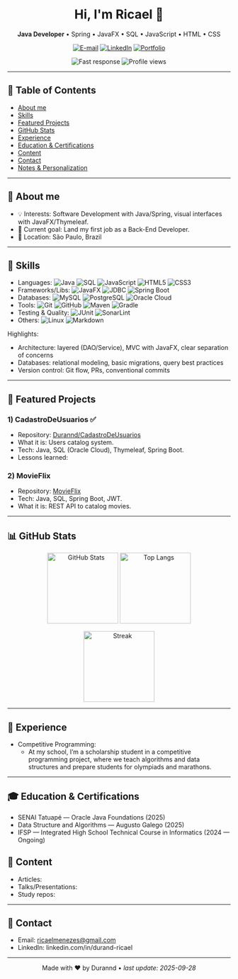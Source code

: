 <!--
🔧 Quick personalization guide:
1) Search for TODO: and replace with your information.
2) Remove sections that don't make sense for you.
3) Update links, colors, and icons in badges (https://shields.io/).
4) Commit this file to the Durannd/Durannd repository to become your GitHub profile.
-->

<!-- Banner or photo (optional). Replace the URL with your own image/art -->


<h1 align="center">Hi, I'm Ricael 👋</h1>

<p align="center">
  <b>Java Developer</b> • Spring • JavaFX • SQL • JavaScript • HTML • CSS
</p>

<p align="center">
  <!-- TODO: Update the links below -->
  <a href="mailto:ricaelmenezes@gmail.com"><img alt="E-mail" src="https://img.shields.io/badge/Email-Send-1d4ed8?style=for-the-badge&logo=gmail&logoColor=white"></a>
  <a href="https://www.linkedin.com/in/durand-ricael/"><img alt="LinkedIn" src="https://img.shields.io/badge/LinkedIn-Connect-0a66c2?style=for-the-badge&logo=linkedin&logoColor=white"></a>
  <a href="https://SEU_PORTFOLIO.com/"><img alt="Portfolio" src="https://img.shields.io/badge/Portfolio-Visit-10b981?style=for-the-badge&logo=firefox&logoColor=white"></a>

<p align="center">
  <img alt="Fast response" src="https://img.shields.io/badge/Response%20time-fast-3b82f6?style=flat-square">
  <img alt="Profile views" src="https://komarev.com/ghpvc/?username=Durannd&label=Views&color=0e75b6&style=flat-square">
</p>

---

## 🧭 Table of Contents
- [About me](#-about-me)
- [Skills](#-skills)
- [Featured Projects](#-featured-projects)
- [GitHub Stats](#-github-stats)
- [Experience](#-experience)
- [Education & Certifications](#-education--certifications)
- [Content](#-content)
- [Contact](#-contact)
- [Notes & Personalization](#-notes--personalization)

---

## 🙋 About me
- 💡 Interests: Software Development with Java/Spring, visual interfaces with JavaFX/Thymeleaf.
- 🚀 Current goal: Land my first job as a Back-End Developer.
- 📍 Location: São Paulo, Brazil

---

## 🧰 Skills
<!-- Tip: adjust to reflect your real stack. Add/remove items. -->
- Languages: ![Java](https://img.shields.io/badge/Java-ED8B00?logo=java&logoColor=white) ![SQL](https://img.shields.io/badge/SQL-025E8C?logo=postgresql&logoColor=white) ![JavaScript](https://img.shields.io/badge/JavaScript-F7DF1E?logo=javascript&logoColor=black) ![HTML5](https://img.shields.io/badge/HTML5-E34F26?logo=html5&logoColor=white) ![CSS3](https://img.shields.io/badge/CSS3-1572B6?logo=css3&logoColor=white)
- Frameworks/Libs: ![JavaFX](https://img.shields.io/badge/JavaFX-1f2937?logo=oracle&logoColor=white) ![JDBC](https://img.shields.io/badge/JDBC-0ea5e9?logo=databricks&logoColor=white) ![Spring Boot](https://img.shields.io/badge/Spring%20Boot-6DB33F?logo=springboot&logoColor=white)
- Databases: ![MySQL](https://img.shields.io/badge/MySQL-005C84?logo=mysql&logoColor=white) ![PostgreSQL](https://img.shields.io/badge/PostgreSQL-316192?logo=postgresql&logoColor=white) ![Oracle Cloud](https://img.shields.io/badge/Oracle%20Cloud-F80000?logo=oracle&logoColor=white)
- Tools: ![Git](https://img.shields.io/badge/Git-F05032?logo=git&logoColor=white) ![GitHub](https://img.shields.io/badge/GitHub-181717?logo=github&logoColor=white) ![Maven](https://img.shields.io/badge/Maven-C71A36?logo=apachemaven&logoColor=white) ![Gradle](https://img.shields.io/badge/Gradle-02303A?logo=gradle&logoColor=white)
- Testing & Quality: ![JUnit](https://img.shields.io/badge/JUnit-25A162?logo=junit5&logoColor=white) ![SonarLint](https://img.shields.io/badge/SonarLint-CC2026?logo=sonarlint&logoColor=white)
- Others: ![Linux](https://img.shields.io/badge/Linux-FCC624?logo=linux&logoColor=black) ![Markdown](https://img.shields.io/badge/Markdown-000000?logo=markdown&logoColor=white)

Highlights:
- Architecture: layered (DAO/Service), MVC with JavaFX, clear separation of concerns
- Databases: relational modeling, basic migrations, query best practices
- Version control: Git flow, PRs, conventional commits

---

## 🌟 Featured Projects

### 1) CadastroDeUsuarios ✅
- Repository: [Durannd/CadastroDeUsuarios](https://github.com/Durannd/CadastroDeUsuarios)
- What it is: Users catalog system.
- Tech: Java, SQL (Oracle Cloud), Thymeleaf, Spring Boot.
- Lessons learned: <!-- TODO: e.g., password hashing, layering, tests -->

### 2) MovieFlix
- Repository: [MovieFlix](https://github.com/Durannd/MovieFlix)
- Tech: Java, SQL, Spring Boot, JWT.
- What it is: REST API to catalog movies.

---

## 📊 GitHub Stats
<!-- Tip: These cards are from third-party services. If they don't load, try again or remove them. -->
<p align="center">
  <img height="160" alt="GitHub Stats" src="https://github-readme-stats.vercel.app/api?username=Durannd&show_icons=true&theme=tokyonight&hide_border=true&count_private=true" />
  <img height="160" alt="Top Langs" src="https://github-readme-stats.vercel.app/api/top-langs/?username=Durannd&layout=compact&theme=tokyonight&hide_border=true&langs_count=8" />
</p>
<p align="center">
  <img height="160" alt="Streak" src="https://streak-stats.demolab.com?user=Durannd&theme=tokyonight&hide_border=true" />
</p>

---

## 💼 Experience

- Competitive Programming:
  - At my school, I’m a scholarship student in a competitive programming project, where we teach algorithms and data structures and prepare students for olympiads and marathons.
<!-- Keep bullets short; focus on impact and results. -->
 <!-- TODO: Role @ Company (Period) -->
   <!-- TODO: e.g., Built a JavaFX + JDBC CRUD that reduced registration time by 40% -->
   <!-- TODO: e.g., Modeled a relational database and implemented safe transactions -->
 <!-- TODO: Role @ Personal/Volunteer Project (Period) -->
<!-- TODO: e.g., Mentored beginners in Java with practical materials and examples -->

---

## 🎓 Education & Certifications
- SENAI Tatuapé — Oracle Java Foundations (2025)
- Data Structure and Algorithms — Augusto Galego (2025)
- IFSP — Integrated High School Technical Course in Informatics (2024 — Ongoing)

## 📝 Content
- Articles: <!-- TODO: links to articles/medium/dev.to/github pages -->
- Talks/Presentations: <!-- TODO: slides/live coding -->
- Study repos: <!-- TODO: links to study notebooks -->

---

## 🤝 Contact
- Email: ricaelmenezes@gmail.com
- LinkedIn: linkedin.com/in/durand-ricael

---

<p align="center">
  Made with ❤️ by <!-- TODO: Your name --> Durannd • <i>last update: <!-- TODO: date --> 2025-09-28</i>
</p>

